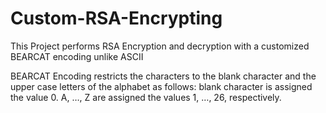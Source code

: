 # Custom-RSA-Encrypting
This Project performs RSA Encryption and decryption with a customized BEARCAT encoding unlike ASCII

BEARCAT Encoding restricts the characters to the blank character and the upper case letters of the alphabet as follows: 
blank character is assigned the value 0.
A, …, Z are assigned the values 1, …, 26, respectively.
